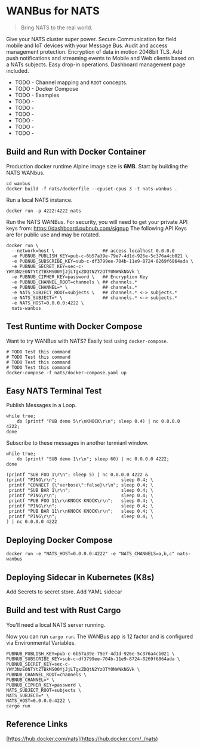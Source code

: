 # WANBus for NATS
> Bring NATS to the real world.

Give your NATS cluster super power.
Secure Communication for field mobile and IoT devices with your Message Bus.
Audit and access management protection.
Encryption of data in motion 2048bit TLS.
Add push notifications and streaming events to Mobile and Web clients
based on a NATs subjects.
Easy drop-in operations.
Dashboard management page included.

 - TODO - Channel mapping and `ROOT` concepts.
 - TODO - Docker Compose
 - TODO - Examples
 - TODO - 
 - TODO - 
 - TODO - 
 - TODO - 
 - TODO - 
 - TODO - 

## Build and Run with Docker Container

Production docker runtime Alpine image size is **6MB**.
Start by building the NATS WANbus.

```shell
cd wanbus
docker build -f nats/dockerfile --cpuset-cpus 3 -t nats-wanbus .
```

Run a local NATS instance.

```shell
docker run -p 4222:4222 nats
```

Run the NATS WANBus.
For security, you will need to get your private API keys from: 
https://dashboard.pubnub.com/signup
The following API Keys are for public use and may be rotated.

```shell
docker run \
  --network=host \                  ## access localhost 0.0.0.0
  -e PUBNUB_PUBLISH_KEY=pub-c-6b57a39e-79e7-4d1d-926e-5c376a4cb021 \
  -e PUBNUB_SUBSCRIBE_KEY=sub-c-df3799ee-704b-11e9-8724-8269f6864ada \
  -e PUBNUB_SECRET_KEY=sec-c-YWY3NzE0NTYtZTBkMS00YjJjLTgxZDQtN2YzOTY0NWNkNGVk \
  -e PUBNUB_CIPHER_KEY=password \   ## Encryption Key
  -e PUBNUB_CHANNEL_ROOT=channels \ ## channels.*
  -e PUBNUB_CHANNEL=* \             ## channels.*
  -e NATS_SUBJECT_ROOT=subjects \   ## channels.* <-> subjects.*
  -e NATS_SUBJECT=* \               ## channels.* <-> subjects.*
  -e NATS_HOST=0.0.0.0:4222 \
  nats-wanbus
```

## Test Runtime with Docker Compose

Want to try WANBus with NATS?
Easily test using `docker-compose`.

```shell
# TODO Test this command
# TODO Test this command
# TODO Test this command
# TODO Test this command
docker-compose -f nats/docker-compose.yaml up 
```

##  Easy NATS Terminal Test

Publish Messages in a Loop.

```shell
while true;
    do (printf "PUB demo 5\r\nKNOCK\r\n"; sleep 0.4) | nc 0.0.0.0 4222;
done
```

Subscribe to these messages in another termianl window.

```shell
while true;
    do (printf "SUB demo 1\r\n"; sleep 60) | nc 0.0.0.0 4222;
done
```

```shell
(printf "SUB FOO 1\r\n"; sleep 5) | nc 0.0.0.0 4222 &
(printf "PING\r\n";                        sleep 0.4; \
 printf "CONNECT {\"verbose\":false}\r\n"; sleep 0.4; \
 printf "SUB BAR 1\r\n";                   sleep 0.4; \
 printf "PING\r\n";                        sleep 0.4; \
 printf "PUB FOO 11\r\nKNOCK KNOCK\r\n";   sleep 0.4; \
 printf "PING\r\n";                        sleep 0.4; \
 printf "PUB BAR 11\r\nKNOCK KNOCK\r\n";   sleep 0.4; \
 printf "PING\r\n";                        sleep 0.4; \
) | nc 0.0.0.0 4222 
```

## Deploying Docker Compose

```shell
docker run -e "NATS_HOST=0.0.0.0:4222" -e "NATS_CHANNELS=a,b,c" nats-wanbus
```

## Deploying Sidecar in Kubernetes (K8s)

Add Secrets to secret store.
Add YAML sidecar

## Build and test with Rust Cargo

You'll need a local NATS server running.


Now you can run `cargo run`.
The WANBus app is 12 factor and is configured via Environmental Variables.

```shell
PUBNUB_PUBLISH_KEY=pub-c-6b57a39e-79e7-4d1d-926e-5c376a4cb021 \
PUBNUB_SUBSCRIBE_KEY=sub-c-df3799ee-704b-11e9-8724-8269f6864ada \
PUBNUB_SECRET_KEY=sec-c-YWY3NzE0NTYtZTBkMS00YjJjLTgxZDQtN2YzOTY0NWNkNGVk \
PUBNUB_CHANNEL_ROOT=channels \
PUBNUB_CHANNEL=* \
PUBNUB_CIPHER_KEY=password \
NATS_SUBJECT_ROOT=subjects \
NATS_SUBJECT=* \
NATS_HOST=0.0.0.0:4222 \
cargo run
```

## Reference Links

[https://hub.docker.com/nats](https://hub.docker.com/_/nats)
